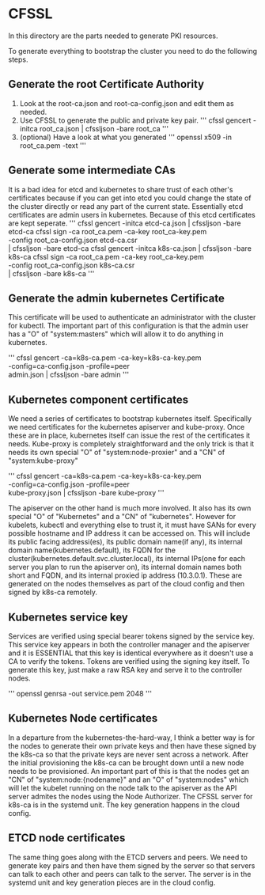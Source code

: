 # CFSSL
In this directory are the parts needed to generate PKI resources.

To generate everything to bootstrap the cluster you need to do the following steps.

## Generate the root Certificate Authority
1. Look at the root-ca.json and root-ca-config.json and edit them as needed.
2. Use CFSSL to generate the public and private key pair.
'''
cfssl gencert -initca root_ca.json | cfssljson -bare root_ca
'''
3. (optional) Have a look at what you generated
'''
openssl x509 -in root_ca.pem -text
'''

## Generate some intermediate CAs
It is a bad idea for etcd and kubernetes to share trust of each
other's certificates because if you can get into etcd you could change
the state of the cluster directly or read any part of the current
state.  Essentially etcd certificates are admin users in kubernetes.
Because of this etcd certificates are kept seperate.
'''
cfssl gencert -initca etcd-ca.json | cfssljson -bare etcd-ca
cfssl sign -ca root_ca.pem -ca-key root_ca-key.pem \
	-config root_ca-config.json etcd-ca.csr \
	| cfssljson -bare etcd-ca
cfssl gencert -initca k8s-ca.json | cfssljson -bare k8s-ca
cfssl sign -ca root_ca.pem -ca-key root_ca-key.pem \
	-config root_ca-config.json k8s-ca.csr \
	| cfssljson -bare k8s-ca
'''

## Generate the admin kubernetes Certificate
This certificate will be used to authenticate an administrator with
the cluster for kubectl. The important part of this configuration is
that the admin user has a "O" of "system:masters" which will allow it
to do anything in kubernetes.

'''
cfssl gencert -ca=k8s-ca.pem -ca-key=k8s-ca-key.pem \
	-config=ca-config.json -profile=peer \
	admin.json | cfssljson -bare admin
'''

## Kubernetes component certificates
We need a series of certificates to bootstrap kubernetes itself.
Specifically we need certificates for the kubernetes apiserver and
kube-proxy.  Once these are in place, kubernetes itself can issue the
rest of the certificates it needs.  Kube-proxy is completely
straightforward and the only trick is that it needs its own special
"O" of "system:node-proxier" and a "CN" of "system:kube-proxy"

'''
cfssl gencert -ca=k8s-ca.pem -ca-key=k8s-ca-key.pem \
	-config=ca-config.json -profile=peer \
	kube-proxy.json | cfssljson -bare kube-proxy
'''

The apiserver on the other hand is much more involved. It also has its
own special "O" of "Kubernetes" and a "CN" of "kubernetes". However
for kubelets, kubectl and everything else to trust it, it must have
SANs for every possible hostname and IP address it can be accessed on.
This will include its public facing addressi(es), its public domain
name(if any), its internal domain name(kubernetes.default), its FQDN
for the cluster(kubernetes.default.svc.cluster.local), its internal
IPs(one for each server you plan to run the apiserver on), its
internal domain names both short and FQDN, and its internal proxied ip
address (10.3.0.1). These are generated on the nodes themselves as
part of the cloud config and then signed by k8s-ca remotely.

## Kubernetes service key
Services are verified using special bearer tokens signed by the
service key.  This service key appears in both the controller manager
and the apiserver and it is ESSENTIAL that this key is identical
everywhere as it doesn't use a CA to verify the tokens.  Tokens are
verified using the signing key itself.  To generate this key, just
make a raw RSA key and serve it to the controller nodes.

'''
openssl genrsa -out service.pem 2048
'''

## Kubernetes Node certificates
In a departure from the kubernetes-the-hard-way, I think a better way
is for the nodes to generate their own private keys and then have
these signed by the k8s-ca so that the private keys are never sent
across a network.  After the initial provisioning the k8s-ca can be
brought down until a new node needs to be provisioned.  An important
part of this is that the nodes get an "CN" of "system:node:{nodename}"
and an "O" of "system:nodes" which will let the kubelet running on the
node talk to the apiserver as the API server admites the nodes using
the Node Authorizer.  The CFSSL server for k8s-ca is in the systemd
unit. The key generation happens in the cloud config.

## ETCD node certificates
The same thing goes along with the ETCD servers and peers.  We need to
generate key pairs and then have them signed by the server so that
servers can talk to each other and peers can talk to the server. The
server is in the systemd unit and key generation pieces are in the
cloud config.
